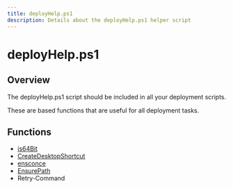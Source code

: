 ```yaml
---
title: deployHelp.ps1
description: Details about the deployHelp.ps1 helper script
---
```


# deployHelp.ps1

## Overview

The deployHelp.ps1 script should be included in all your deployment scripts.

These are based functions that are useful for all deployment tasks.

## Functions

* [is64Bit](64bit)
* [CreateDesktopShortcut](create-desktop-shortcut)
* [ensconce](ensconce)
* [EnsurePath](ensure-path)
* Retry-Command
